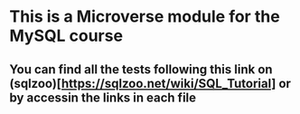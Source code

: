 # This is a Microverse module for the MySQL course
## You can find all the tests following this link on (sqlzoo)[https://sqlzoo.net/wiki/SQL_Tutorial] or by accessin the links in each file